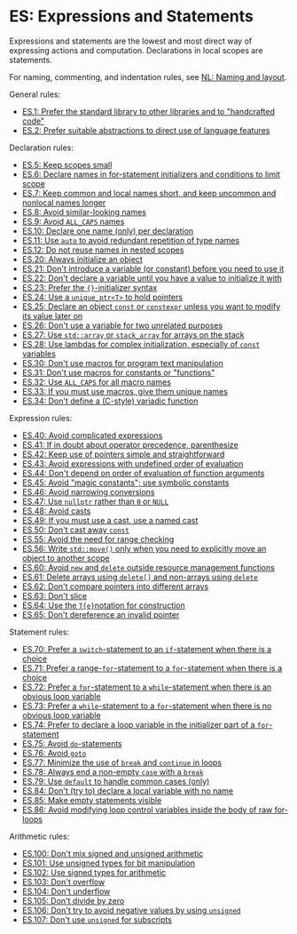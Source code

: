 # <a name="S-expr"></a>ES: Expressions and Statements

Expressions and statements are the lowest and most direct way of expressing actions and computation. Declarations in local scopes are statements.

For naming, commenting, and indentation rules, see [NL: Naming and layout](I-24-Naming%20and%20layout%20rules.md#S-naming).

General rules:

* [ES.1: Prefer the standard library to other libraries and to "handcrafted code"](I-10-Expressions%20and%20Statements-ES.001.md#Res-lib)
* [ES.2: Prefer suitable abstractions to direct use of language features](I-10-Expressions%20and%20Statements-ES.002.md#Res-abstr)

Declaration rules:

* [ES.5: Keep scopes small](I-10-Expressions%20and%20Statements-ES.005.md#Res-scope)
* [ES.6: Declare names in for-statement initializers and conditions to limit scope](I-10-Expressions%20and%20Statements-ES.006.md#Res-cond)
* [ES.7: Keep common and local names short, and keep uncommon and nonlocal names longer](I-10-Expressions%20and%20Statements-ES.007.md#Res-name-length)
* [ES.8: Avoid similar-looking names](I-10-Expressions%20and%20Statements-ES.008.md#Res-name-similar)
* [ES.9: Avoid `ALL_CAPS` names](I-10-Expressions%20and%20Statements-ES.009.md#Res-not-CAPS)
* [ES.10: Declare one name (only) per declaration](I-10-Expressions%20and%20Statements-ES.010.md#Res-name-one)
* [ES.11: Use `auto` to avoid redundant repetition of type names](I-10-Expressions%20and%20Statements-ES.011.md#Res-auto)
* [ES.12: Do not reuse names in nested scopes](I-10-Expressions%20and%20Statements-ES.012.md#Res-reuse)
* [ES.20: Always initialize an object](I-10-Expressions%20and%20Statements-ES.020.md#Res-always)
* [ES.21: Don't introduce a variable (or constant) before you need to use it](I-10-Expressions%20and%20Statements-ES.021.md#Res-introduce)
* [ES.22: Don't declare a variable until you have a value to initialize it with](I-10-Expressions%20and%20Statements-ES.022.md#Res-init)
* [ES.23: Prefer the `{}`-initializer syntax](I-10-Expressions%20and%20Statements-ES.023.md#Res-list)
* [ES.24: Use a `unique_ptr<T>` to hold pointers](I-10-Expressions%20and%20Statements-ES.024.md#Res-unique)
* [ES.25: Declare an object `const` or `constexpr` unless you want to modify its value later on](I-10-Expressions%20and%20Statements-ES.025.md#Res-const)
* [ES.26: Don't use a variable for two unrelated purposes](I-10-Expressions%20and%20Statements-ES.026.md#Res-recycle)
* [ES.27: Use `std::array` or `stack_array` for arrays on the stack](I-10-Expressions%20and%20Statements-ES.027.md#Res-stack)
* [ES.28: Use lambdas for complex initialization, especially of `const` variables](I-10-Expressions%20and%20Statements-ES.028.md#Res-lambda-init)
* [ES.30: Don't use macros for program text manipulation](I-10-Expressions%20and%20Statements-ES.030.md#Res-macros)
* [ES.31: Don't use macros for constants or "functions"](I-10-Expressions%20and%20Statements-ES.031.md#Res-macros2)
* [ES.32: Use `ALL_CAPS` for all macro names](I-10-Expressions%20and%20Statements-ES.032.md#Res-ALL_CAPS)
* [ES.33: If you must use macros, give them unique names](I-10-Expressions%20and%20Statements-ES.033.md#Res-MACROS)
* [ES.34: Don't define a (C-style) variadic function](I-10-Expressions%20and%20Statements-%20ES.034.md#Res-ellipses)

Expression rules:

* [ES.40: Avoid complicated expressions](I-10-Expressions%20and%20Statements-ES.040.md#Res-complicated)
* [ES.41: If in doubt about operator precedence, parenthesize](I-10-Expressions%20and%20Statements-ES.041.md#Res-parens)
* [ES.42: Keep use of pointers simple and straightforward](I-10-Expressions%20and%20Statements-ES.042.md#Res-ptr)
* [ES.43: Avoid expressions with undefined order of evaluation](I-10-Expressions%20and%20Statements-ES.043.md#Res-order)
* [ES.44: Don't depend on order of evaluation of function arguments](I-10-Expressions%20and%20Statements-ES.044.md#Res-order-fct)
* [ES.45: Avoid "magic constants"; use symbolic constants](I-10-Expressions%20and%20Statements-ES.045.md#Res-magic)
* [ES.46: Avoid narrowing conversions](I-10-Expressions%20and%20Statements-ES.046.md#Res-narrowing)
* [ES.47: Use `nullptr` rather than `0` or `NULL`](I-10-Expressions%20and%20Statements-ES.047.md#Res-nullptr)
* [ES.48: Avoid casts](I-10-Expressions%20and%20Statements-ES.048.md#Res-casts)
* [ES.49: If you must use a cast, use a named cast](I-10-Expressions%20and%20Statements-ES.049.md#Res-casts-named)
* [ES.50: Don't cast away `const`](I-10-Expressions%20and%20Statements-ES.050.md#Res-casts-const)
* [ES.55: Avoid the need for range checking](I-10-Expressions%20and%20Statements-ES.055.md#Res-range-checking)
* [ES.56: Write `std::move()` only when you need to explicitly move an object to another scope](I-10-Expressions%20and%20Statements-ES.056.md#Res-move)
* [ES.60: Avoid `new` and `delete` outside resource management functions](I-10-Expressions%20and%20Statements-ES.060.md#Res-new)
* [ES.61: Delete arrays using `delete[]` and non-arrays using `delete`](I-10-Expressions%20and%20Statements-ES.061.md#Res-del)
* [ES.62: Don't compare pointers into different arrays](I-10-Expressions%20and%20Statements-ES.062.md#Res-arr2)
* [ES.63: Don't slice](I-10-Expressions%20and%20Statements-ES.063.md#Res-slice)
* [ES.64: Use the `T{e}`notation for construction](I-10-Expressions%20and%20Statements-ES.064.md#Res-construct)
* [ES.65: Don't dereference an invalid pointer](I-10-Expressions%20and%20Statements-ES.065.md#Res-deref)

Statement rules:

* [ES.70: Prefer a `switch`-statement to an `if`-statement when there is a choice](I-10-Expressions%20and%20Statements-ES.070.md#Res-switch-if)
* [ES.71: Prefer a range-`for`-statement to a `for`-statement when there is a choice](I-10-Expressions%20and%20Statements-ES.071.md#Res-for-range)
* [ES.72: Prefer a `for`-statement to a `while`-statement when there is an obvious loop variable](I-10-Expressions%20and%20Statements-ES.072.md#Res-for-while)
* [ES.73: Prefer a `while`-statement to a `for`-statement when there is no obvious loop variable](I-10-Expressions%20and%20Statements-ES.073.md#Res-while-for)
* [ES.74: Prefer to declare a loop variable in the initializer part of a `for`-statement](I-10-Expressions%20and%20Statements-ES.074.md#Res-for-init)
* [ES.75: Avoid `do`-statements](I-10-Expressions%20and%20Statements-ES.075.md#Res-do)
* [ES.76: Avoid `goto`](I-10-Expressions%20and%20Statements-ES.076.md#Res-goto)
* [ES.77: Minimize the use of `break` and `continue` in loops](I-10-Expressions%20and%20Statements-ES.077.md#Res-continue)
* [ES.78: Always end a non-empty `case` with a `break`](I-10-Expressions%20and%20Statements-ES.078.md#Res-break)
* [ES.79: Use `default` to handle common cases (only)](I-10-Expressions%20and%20Statements-ES.079.md#Res-default)
* [ES.84: Don't (try to) declare a local variable with no name](I-10-Expressions%20and%20Statements-ES.084.md#Res-noname)
* [ES.85: Make empty statements visible](I-10-Expressions%20and%20Statements-ES.085.md#Res-empty)
* [ES.86: Avoid modifying loop control variables inside the body of raw for-loops](I-10-Expressions%20and%20Statements-ES.086.md#Res-loop-counter)

Arithmetic rules:

* [ES.100: Don't mix signed and unsigned arithmetic](I-10-Expressions%20and%20Statements-ES.100.md#Res-mix)
* [ES.101: Use unsigned types for bit manipulation](I-10-Expressions%20and%20Statements-ES.101.md#Res-unsigned)
* [ES.102: Use signed types for arithmetic](I-10-Expressions%20and%20Statements-ES.102.md#Res-signed)
* [ES.103: Don't overflow](I-10-Expressions%20and%20Statements-ES.103.md#Res-overflow)
* [ES.104: Don't underflow](I-10-Expressions%20and%20Statements-ES.104.md#Res-underflow)
* [ES.105: Don't divide by zero](I-10-Expressions%20and%20Statements-ES.105.md#Res-zero)
* [ES.106: Don't try to avoid negative values by using `unsigned`](I-10-Expressions%20and%20Statements-ES.106.md#Res-nonnegative)
* [ES.107: Don't use `unsigned` for subscripts](I-10-Expressions%20and%20Statements-ES.107.md#Res-subscripts)

